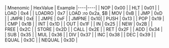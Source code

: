 | Mnenomic | HexValue | Example 
|----|----|
| NOP | 0x00 |
| HLT | 0x01 |
| LOAD | 0x4 | 
| LOADRO | 0x7 | LOAD :ro 0x2a, $B
| MOV | 0xB |
| JMP | 0xD |
| JMPR | 0xE |
| JMPE | 0xF |
| JMPNE | 0x10|
| PUSH | 0x13 |
| POP | 0x19 |
| CMP | 0x1B |
| INT | 0x1D |
| OUT | 0x1F |
| IN | 0x25 |
| NEW | 0x2B |
| FREE | 0x2C |
| STORE | 0x2D |
| CALL | 0x2E |
| RET | 0x2F |
| ADD | 0x34 |
| SUB | 0x35 |
| MUL | 0x36 |
| DIV | 0x37 |
| INC | 0x38 |
| DEC | 0x39 |
| EQUAL | 0x3C |
| NEQUAL | 0x3D |